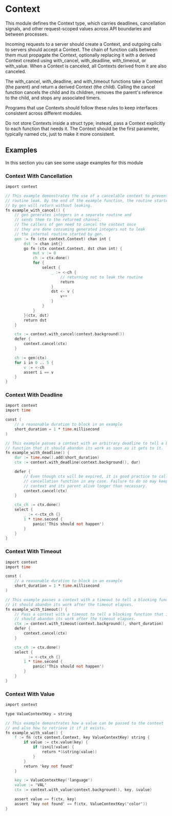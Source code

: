 # Context

This module defines the Context type, which carries deadlines, cancellation signals,
and other request-scoped values across API boundaries and between processes.

Incoming requests to a server should create a Context, and outgoing calls to servers
should accept a Context. The chain of function calls between them must propagate the
Context, optionally replacing it with a derived Context created using with_cancel,
with_deadline, with_timeout, or with_value. When a Context is canceled, all Contexts
derived from it are also canceled.

The with_cancel, with_deadline, and with_timeout functions take a Context (the parent)
and return a derived Context (the child). Calling the cancel function
cancels the child and its children, removes the parent's reference to the child,
and stops any associated timers.

Programs that use Contexts should follow these rules to keep interfaces consistent
across different modules.

Do not store Contexts inside a struct type; instead, pass a Context explicitly
to each function that needs it. The Context should be the first parameter,
typically named ctx, just to make it more consistent.

## Examples

In this section you can see some usage examples for this module

### Context With Cancellation

```v
import context

// This example demonstrates the use of a cancelable context to prevent a
// routine leak. By the end of the example function, the routine started
// by gen will return without leaking.
fn example_with_cancel() {
	// gen generates integers in a separate routine and
	// sends them to the returned channel.
	// The callers of gen need to cancel the context once
	// they are done consuming generated integers not to leak
	// the internal routine started by gen.
	gen := fn (ctx context.Context) chan int {
		dst := chan int{}
		go fn (ctx context.Context, dst chan int) {
			mut v := 0
			ch := ctx.done()
			for {
				select {
					_ := <-ch {
						// returning not to leak the routine
						return
					}
					dst <- v {
						v++
					}
				}
			}
		}(ctx, dst)
		return dst
	}

	ctx := context.with_cancel(context.background())
	defer {
		context.cancel(ctx)
	}

	ch := gen(ctx)
	for i in 0 .. 5 {
		v := <-ch
		assert i == v
	}
}
```

### Context With Deadline

```v
import context
import time

const (
	// a reasonable duration to block in an example
	short_duration = 1 * time.millisecond
)

// This example passes a context with an arbitrary deadline to tell a blocking
// function that it should abandon its work as soon as it gets to it.
fn example_with_deadline() {
	dur := time.now().add(short_duration)
	ctx := context.with_deadline(context.background(), dur)

	defer {
		// Even though ctx will be expired, it is good practice to call its
		// cancellation function in any case. Failure to do so may keep the
		// context and its parent alive longer than necessary.
		context.cancel(ctx)
	}

	ctx_ch := ctx.done()
	select {
		_ := <-ctx_ch {}
		1 * time.second {
			panic('This should not happen')
		}
	}
}
```

### Context With Timeout

```v
import context
import time

const (
	// a reasonable duration to block in an example
	short_duration = 1 * time.millisecond
)

// This example passes a context with a timeout to tell a blocking function that
// it should abandon its work after the timeout elapses.
fn example_with_timeout() {
	// Pass a context with a timeout to tell a blocking function that it
	// should abandon its work after the timeout elapses.
	ctx := context.with_timeout(context.background(), short_duration)
	defer {
		context.cancel(ctx)
	}

	ctx_ch := ctx.done()
	select {
		_ := <-ctx_ch {}
		1 * time.second {
			panic('This should not happen')
		}
	}
}
```

### Context With Value

```v
import context

type ValueContextKey = string

// This example demonstrates how a value can be passed to the context
// and also how to retrieve it if it exists.
fn example_with_value() {
	f := fn (ctx context.Context, key ValueContextKey) string {
		if value := ctx.value(key) {
			if !isnil(value) {
				return *(&string(value))
			}
		}
		return 'key not found'
	}

	key := ValueContextKey('language')
	value := 'VAL'
	ctx := context.with_value(context.background(), key, &value)

	assert value == f(ctx, key)
	assert 'key not found' == f(ctx, ValueContextKey('color'))
}
```
